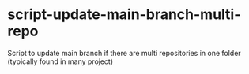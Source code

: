 # script-update-main-branch-multi-repo
Script to update main branch if there are multi repositories in one folder (typically found in many project)
